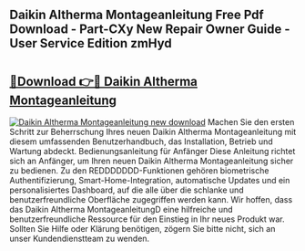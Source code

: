 ## Daikin Altherma Montageanleitung Free Pdf Download - Part-CXy New Repair Owner Guide - User Service Edition zmHyd

# <h2><a href="http://df6et8f.blite.top/?on=Daikin+Altherma+Montageanleitung">🔗Download 👉🔴 Daikin Altherma Montageanleitung</a></h2>

[![Daikin Altherma Montageanleitung new download](https://i.imgur.com/lujVjoI.png)](http://df6et8f.blite.top/?on=Daikin+Altherma+Montageanleitung)
Machen Sie den ersten Schritt zur Beherrschung Ihres neuen Daikin Altherma Montageanleitung mit diesem umfassenden Benutzerhandbuch, das Installation, Betrieb und Wartung abdeckt. Bedienungsanleitung für Anfänger Diese Anleitung richtet sich an Anfänger, um Ihren neuen Daikin Altherma Montageanleitung sicher zu bedienen. Zu den REDDDDDDD-Funktionen gehören biometrische Authentifizierung, Smart-Home-Integration, automatische Updates und ein personalisiertes Dashboard, auf die alle über die schlanke und benutzerfreundliche Oberfläche zugegriffen werden kann. Wir hoffen, dass das Daikin Altherma MontageanleitungD eine hilfreiche und benutzerfreundliche Ressource für den Einstieg in Ihr neues Produkt war. Sollten Sie Hilfe oder Klärung benötigen, zögern Sie bitte nicht, sich an unser Kundendienstteam zu wenden.
